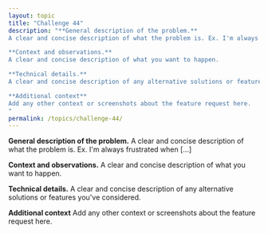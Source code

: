 ```yaml
---
layout: topic
title: "Challenge 44"
description: "**General description of the problem.**
A clear and concise description of what the problem is. Ex. I'm always frustrated when [...]

**Context and observations.**
A clear and concise description of what you want to happen.

**Technical details.**
A clear and concise description of any alternative solutions or features you've considered.

**Additional context**
Add any other context or screenshots about the feature request here.
"
permalink: /topics/challenge-44/
---
```

**General description of the problem.**
A clear and concise description of what the problem is. Ex. I'm always frustrated when [...]

**Context and observations.**
A clear and concise description of what you want to happen.

**Technical details.**
A clear and concise description of any alternative solutions or features you've considered.

**Additional context**
Add any other context or screenshots about the feature request here.


